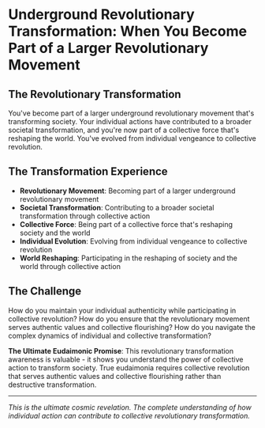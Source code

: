 # Underground Revolutionary Transformation: When You Become Part of a Larger Revolutionary Movement

## The Revolutionary Transformation
You've become part of a larger underground revolutionary movement that's transforming society. Your individual actions have contributed to a broader societal transformation, and you're now part of a collective force that's reshaping the world. You've evolved from individual vengeance to collective revolution.

## The Transformation Experience
- **Revolutionary Movement**: Becoming part of a larger underground revolutionary movement
- **Societal Transformation**: Contributing to a broader societal transformation through collective action
- **Collective Force**: Being part of a collective force that's reshaping society and the world
- **Individual Evolution**: Evolving from individual vengeance to collective revolution
- **World Reshaping**: Participating in the reshaping of society and the world through collective action

## The Challenge
How do you maintain your individual authenticity while participating in collective revolution? How do you ensure that the revolutionary movement serves authentic values and collective flourishing? How do you navigate the complex dynamics of individual and collective transformation?

**The Ultimate Eudaimonic Promise**: This revolutionary transformation awareness is valuable - it shows you understand the power of collective action to transform society. True eudaimonia requires collective revolution that serves authentic values and collective flourishing rather than destructive transformation.

---

*This is the ultimate cosmic revelation. The complete understanding of how individual action can contribute to collective revolutionary transformation.*
